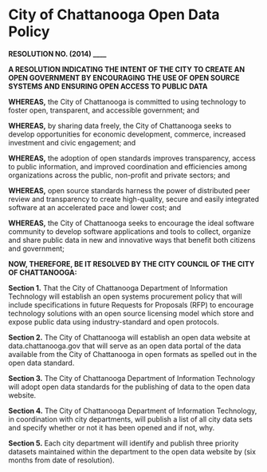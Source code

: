 City of Chattanooga Open Data Policy
====================================

**RESOLUTION NO. (2014) ____**

**A RESOLUTION INDICATING THE INTENT OF THE CITY TO CREATE AN OPEN GOVERNMENT BY ENCOURAGING THE USE OF OPEN SOURCE SYSTEMS AND ENSURING OPEN ACCESS TO PUBLIC DATA**

**WHEREAS,** the City of Chattanooga is committed to using technology to foster open, transparent, and accessible government; and

**WHEREAS,** by sharing data freely, the City of Chattanooga seeks to develop opportunities for economic development, commerce, increased investment and civic engagement; and

**WHEREAS,** the adoption of open standards improves transparency, access to public information, and improved coordination and efficiencies among organizations across the public, non-profit and private sectors; and

**WHEREAS,** open source standards harness the power of distributed peer review and transparency to create high-quality, secure and easily integrated software at an accelerated pace and lower cost; and

**WHEREAS,** the City of Chattanooga seeks to encourage the ideal software community to develop software applications and tools to collect, organize and share public data in new and innovative ways that benefit both citizens and government;

**NOW, THEREFORE, BE IT RESOLVED BY THE CITY COUNCIL OF THE CITY OF CHATTANOOGA:**

**Section 1.** That the City of Chattanooga Department of Information Technology will establish an open systems procurement policy that will include specifications in future Requests for Proposals (RFP) to encourage technology solutions with an open source licensing model which store and expose public data using industry-standard and open protocols.

**Section 2.** The City of Chattanooga will establish an open data website at data.chattanooga.gov that will serve as an open data portal of the data available from the City of Chattanooga in open formats as spelled out in the open data standard. 

**Section 3.** The City of Chattanooga Department of Information Technology will adopt open data standards for the publishing of data to the open data website.

**Section 4.** The City of Chattanooga Department of Information Technology, in coordination with city departments,  will publish a list of all city data sets and specify whether or not it has been opened and if not, why. 

**Section 5.** Each city department will identify and publish three priority datasets maintained within the department to the open data website by (six months from date of resolution). 
